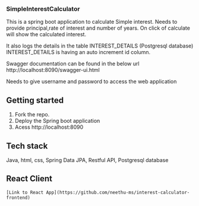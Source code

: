 ### SimpleInterestCalculator
This is a spring boot application to calculate Simple interest. Needs to provide principal,rate of interest and number of years. On click of calculate will show the calculated interest.

It also logs the details  in the table INTEREST_DETAILS (Postgresql database)
INTEREST_DETAILS is having an auto increment id column.

Swagger documentation can be found in the below url 
http://localhost:8090/swagger-ui.html

Needs to give username and password to access the web application 

## Getting started

1. Fork the repo. 
2. Deploy the Spring boot application
3. Acess http://localhost:8090


## Tech stack
   Java, html, css, Spring Data JPA, Restful API, Postgresql database


## React Client 
    [Link to React App](https://github.com/neethu-ms/interest-calculator-frontend)
